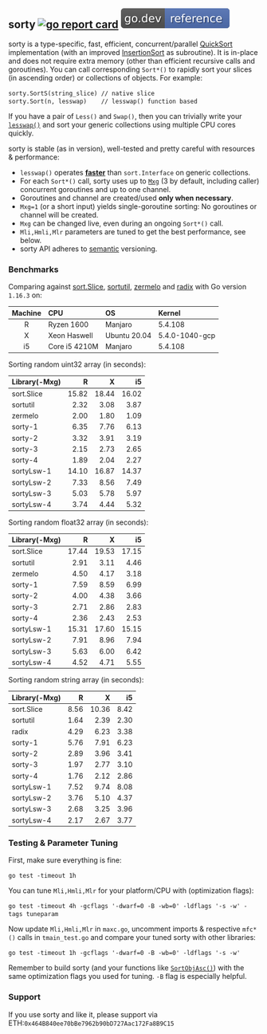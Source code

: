 ## sorty [![go report card](https://goreportcard.com/badge/github.com/jfcg/sorty)](https://goreportcard.com/report/github.com/jfcg/sorty) [![go.dev ref](https://raw.githubusercontent.com/jfcg/.github/main/godev.svg)](https://pkg.go.dev/github.com/jfcg/sorty)

sorty is a type-specific, fast, efficient, concurrent/parallel [QuickSort](https://en.wikipedia.org/wiki/Quicksort)
implementation (with an improved [InsertionSort](https://en.wikipedia.org/wiki/Insertion_sort) as subroutine).
It is in-place and does not require extra memory (other than efficient recursive calls and goroutines). You can call
corresponding `Sort*()` to rapidly sort your slices (in ascending order) or collections of objects. For example:
```
sorty.SortS(string_slice) // native slice
sorty.Sort(n, lesswap)    // lesswap() function based
```
If you have a pair of `Less()` and `Swap()`, then you can trivially write your
[`lesswap()`](https://pkg.go.dev/github.com/jfcg/sorty#Sort) and sort your generic
collections using multiple CPU cores quickly.

sorty is stable (as in version), well-tested and pretty careful with resources & performance:
- `lesswap()` operates [**faster**](https://github.com/lynxkite/lynxkite/pull/141#issuecomment-779673635)
than `sort.Interface` on generic collections.
- For each `Sort*()` call, sorty uses up to [`Mxg`](https://pkg.go.dev/github.com/jfcg/sorty#pkg-variables)
(3 by default, including caller) concurrent goroutines and up to one channel.
- Goroutines and channel are created/used **only when necessary**.
- `Mxg=1` (or a short input) yields single-goroutine sorting: No goroutines or channel will be created.
- `Mxg` can be changed live, even during an ongoing `Sort*()` call.
- `Mli,Hmli,Mlr` parameters are tuned to get the best performance, see below.
- sorty API adheres to [semantic](https://semver.org) versioning.

### Benchmarks
Comparing against [sort.Slice](https://golang.org/pkg/sort), [sortutil](https://github.com/twotwotwo/sorts),
[zermelo](https://github.com/shawnsmithdev/zermelo) and [radix](https://github.com/yourbasic/radix) with Go
version `1.16.3` on:

Machine|CPU|OS|Kernel
:---:|:---|:---|:---
R |Ryzen 1600   |Manjaro     |5.4.108
X |Xeon Haswell |Ubuntu 20.04|5.4.0-1040-gcp
i5|Core i5 4210M|Manjaro     |5.4.108

Sorting random uint32 array (in seconds):

Library(-Mxg)|R|X|i5
:---|---:|---:|---:
sort.Slice|15.82|18.44|16.02
  sortutil| 2.32| 3.08| 3.87
   zermelo| 2.00| 1.80| 1.09
   sorty-1| 6.35| 7.76| 6.13
   sorty-2| 3.32| 3.91| 3.19
   sorty-3| 2.15| 2.73| 2.65
   sorty-4| 1.89| 2.04| 2.27
sortyLsw-1|14.10|16.87|14.37
sortyLsw-2| 7.33| 8.56| 7.49
sortyLsw-3| 5.03| 5.78| 5.97
sortyLsw-4| 3.74| 4.44| 5.32

Sorting random float32 array (in seconds):

Library(-Mxg)|R|X|i5
:---|---:|---:|---:
sort.Slice|17.44|19.53|17.15
  sortutil| 2.91| 3.11| 4.46
   zermelo| 4.50| 4.17| 3.18
   sorty-1| 7.59| 8.59| 6.99
   sorty-2| 4.00| 4.38| 3.66
   sorty-3| 2.71| 2.86| 2.83
   sorty-4| 2.36| 2.43| 2.53
sortyLsw-1|15.31|17.60|15.15
sortyLsw-2| 7.91| 8.96| 7.94
sortyLsw-3| 5.63| 6.00| 6.42
sortyLsw-4| 4.52| 4.71| 5.55

Sorting random string array (in seconds):

Library(-Mxg)|R|X|i5
:---|---:|---:|---:
sort.Slice| 8.56|10.36| 8.42
  sortutil| 1.64| 2.39| 2.30
radix     | 4.29| 6.23| 3.38
   sorty-1| 5.76| 7.91| 6.23
   sorty-2| 2.89| 3.96| 3.41
   sorty-3| 1.97| 2.77| 3.10
   sorty-4| 1.76| 2.12| 2.86
sortyLsw-1| 7.52| 9.74| 8.08
sortyLsw-2| 3.76| 5.10| 4.37
sortyLsw-3| 2.68| 3.25| 3.96
sortyLsw-4| 2.17| 2.67| 3.77

### Testing & Parameter Tuning
First, make sure everything is fine:
```
go test -timeout 1h
```
You can tune `Mli,Hmli,Mlr` for your platform/CPU with (optimization flags):
```
go test -timeout 4h -gcflags '-dwarf=0 -B -wb=0' -ldflags '-s -w' -tags tuneparam
```
Now update `Mli,Hmli,Mlr` in `maxc.go`, uncomment imports & respective `mfc*()`
calls in `tmain_test.go` and compare your tuned sorty with other libraries:
```
go test -timeout 1h -gcflags '-dwarf=0 -B -wb=0' -ldflags '-s -w'
```
Remember to build sorty (and your functions like [`SortObjAsc()`](https://pkg.go.dev/github.com/jfcg/sorty#Sort))
with the same optimization flags you used for tuning. `-B` flag is especially helpful.

### Support
If you use sorty and like it, please support via ETH:`0x464B840ee70bBe7962b90bD727Aac172Fa8B9C15`
